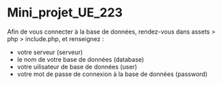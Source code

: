 # Mini_projet_UE_223

Afin de vous connecter à la base de données, rendez-vous dans assets > php > include.php, et renseignez :
- votre serveur (serveur)
- le nom de votre base de données (database)
- votre uilisateur de base de données (user)
- votre mot de passe de connexion à la base de données (password)
